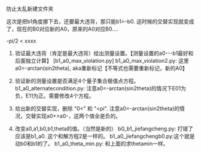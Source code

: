 防止太乱新建文件夹

这次是把b1角度挪下去，还要最大违背，那只能b1=-b0.
这时候的交替实现就变成了，现在的B0对应新的A0，原来的A0对应B0....

-pi/2 < xxxx

1. 验证最大违背（肯定是最大违背）给出测量设置。【测量设置的a0---b1最好和后面独立计算】
[b1_a0_max_violation.py]
b1_a0_max_violation2.py: 这里a0=-arctan(sin2theta), aka重新标记【不等式也需要重新标记，新的A0】

2. 验证新的测量设置是否满足4个量子集合极值点方程。
b1_a0_alternatecondition.py: 注意a0=-arctan(sin2theta)的情况下E01为负，E11为正。需要修改4个方程。

3. 给出新的交替实现，删除 "0<" 和 "<pi".
注意a0=-arctan(sin2theta)的情况，交替实现a0+>a0-，这两个值全是负的。


4. 改变a0,a1,b0,b1,theta的值。（当然是新的）
b0_b1_jiefangcheng.py: 打错了应该是b1_a0. 这个和解方程2是一样的。
b1_a0_jiefangchengb0.py:这个就是动b0和b1的了。
b1_a0_theta_min.py: 和上面的求thetamin一样。
